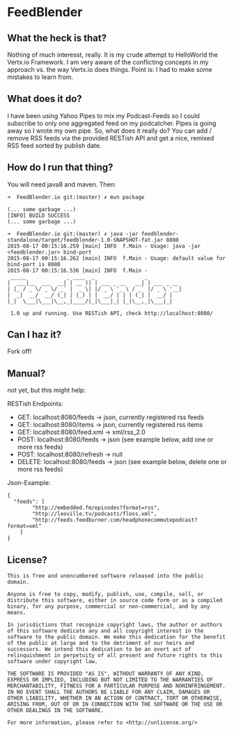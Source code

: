 # FeedBlender

## What the heck is that?
 Nothing of much interesst, really. It is my crude attempt to HelloWorld the Vertx.io Framework. I am very aware
 of the conflicting concepts in my approach vs. the way Vertx.io does things. Point is: I had to make some
 mistakes to learn from.

## What does it do?
 I have been using Yahoo Pipes to mix my Podcast-Feeds so I could subscribe to only one aggregated feed on my podcatcher.
 Pipes is going away so I wrote my own pipe. So, what does it really do? You can add / remove RSS feeds via the provided
 RESTish API and get a nice, remixed RSS feed sorted by publish date.

## How do I run that thing?

You will need java8 and maven. Then:

```
➜  FeedBlender.io git:(master) ✗ mvn package

(... some garbage ...)
[INFO] BUILD SUCCESS
(... some garbage ...)

➜  FeedBlender.io git:(master) ✗ java -jar feedblender-standalone/target/feedblender-1.0-SNAPSHOT-fat.jar 8080
2015-08-17 00:15:16.259 [main] INFO  f.Main - Usage: java -jar <feedblender.jar> bind-port
2015-08-17 00:15:16.262 [main] INFO  f.Main - Usage: default value for bind-port is 8080
2015-08-17 00:15:16.536 [main] INFO  f.Main -
 _____             _ ____  _                _
|  ___|__  ___  __| | __ )| | ___ _ __   __| | ___ _ __
| |_ / _ \/ _ \/ _` |  _ \| |/ _ \ '_ \ / _` |/ _ \ '__|
|  _|  __/  __/ (_| | |_) | |  __/ | | | (_| |  __/ |
|_|  \___|\___|\__,_|____/|_|\___|_| |_|\__,_|\___|_|

 1.0 up and running. Use RESTish API, check http://localhost:8080/
```

## Can I haz it?
Fork off!

## Manual?
not yet, but this might help:

RESTish Endpoints:

* GET:    localhost:8080/feeds    -> json, currently registered rss feeds
* GET:    localhost:8080/items    -> json, currently registered rss items
* GET:    localhost:8080/feed.xml -> xml/rss_2.0
* POST:   localhost:8080/feeds    -> json (see example below, add one or more rss feeds)
* POST:   localhost:8080/refresh  -> null
* DELETE: localhost:8080/feeds    -> json (see example below, delete one or more rss feeds)

Json-Example:
```
{
  "feeds": [
		"http://embedded.fm/episodes?format=rss",
		"http://leoville.tv/podcasts/floss.xml",
		"http://feeds.feedburner.com/headphonecommutepodcast?format=xml"
	]
}
```


## License?

```
This is free and unencumbered software released into the public domain.

Anyone is free to copy, modify, publish, use, compile, sell, or
distribute this software, either in source code form or as a compiled
binary, for any purpose, commercial or non-commercial, and by any
means.

In jurisdictions that recognize copyright laws, the author or authors
of this software dedicate any and all copyright interest in the
software to the public domain. We make this dedication for the benefit
of the public at large and to the detriment of our heirs and
successors. We intend this dedication to be an overt act of
relinquishment in perpetuity of all present and future rights to this
software under copyright law.

THE SOFTWARE IS PROVIDED "AS IS", WITHOUT WARRANTY OF ANY KIND,
EXPRESS OR IMPLIED, INCLUDING BUT NOT LIMITED TO THE WARRANTIES OF
MERCHANTABILITY, FITNESS FOR A PARTICULAR PURPOSE AND NONINFRINGEMENT.
IN NO EVENT SHALL THE AUTHORS BE LIABLE FOR ANY CLAIM, DAMAGES OR
OTHER LIABILITY, WHETHER IN AN ACTION OF CONTRACT, TORT OR OTHERWISE,
ARISING FROM, OUT OF OR IN CONNECTION WITH THE SOFTWARE OR THE USE OR
OTHER DEALINGS IN THE SOFTWARE.

For more information, please refer to <http://unlicense.org/>
```
